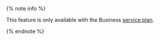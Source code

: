 {% note info %}

This feature is only available with the Business [service plan](../../datalens/pricing.md#service-plans).

{% endnote %}